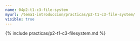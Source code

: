```yaml
---
name: 04p2-t1-c3-file-system
myurl: /tema1-introduccion/practicas/p2-t1-c3-file-system/
visible: true
---
```


{% include practicas/p2-t1-c3-filesystem.md %}
